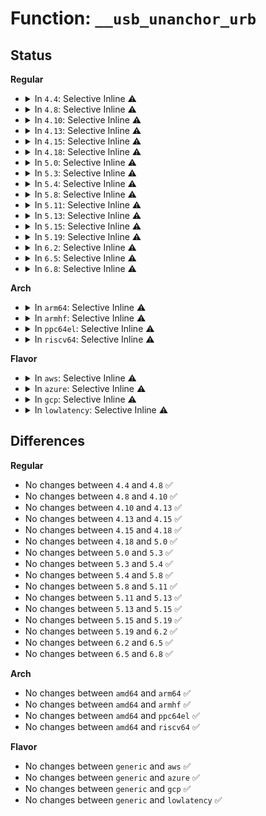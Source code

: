 # Function: <code>__usb_unanchor_urb</code>

## Status
<b>Regular</b>
<ul>
<li>
<details>
<summary>In <code>4.4</code>: Selective Inline ⚠️</summary>

```c
void __usb_unanchor_urb(struct urb *urb, struct usb_anchor *anchor);
```

**Collision:** Unique Static

**Inline:** Selective

**Transformation:** False

**Instances:**

```
In drivers/usb/core/urb.c (ffffffff81610890)
Location: drivers/usb/core/urb.c:146
Inline: True
Direct callers:
  - drivers/usb/core/urb.c:usb_unanchor_urb
  - drivers/usb/core/urb.c:usb_scuttle_anchored_urbs
  - drivers/usb/core/urb.c:usb_get_from_anchor
```
**Symbols:**

```
ffffffff81610890-ffffffff8161090f: __usb_unanchor_urb (STB_LOCAL)
```
</details>
</li>
<li>
<details>
<summary>In <code>4.8</code>: Selective Inline ⚠️</summary>

```c
void __usb_unanchor_urb(struct urb *urb, struct usb_anchor *anchor);
```

**Collision:** Unique Static

**Inline:** Selective

**Transformation:** False

**Instances:**

```
In drivers/usb/core/urb.c (ffffffff81670450)
Location: drivers/usb/core/urb.c:146
Inline: True
Direct callers:
  - drivers/usb/core/urb.c:usb_scuttle_anchored_urbs
  - drivers/usb/core/urb.c:usb_get_from_anchor
  - drivers/usb/core/urb.c:usb_unanchor_urb
```
**Symbols:**

```
ffffffff81670450-ffffffff816704d2: __usb_unanchor_urb (STB_LOCAL)
```
</details>
</li>
<li>
<details>
<summary>In <code>4.10</code>: Selective Inline ⚠️</summary>

```c
void __usb_unanchor_urb(struct urb *urb, struct usb_anchor *anchor);
```

**Collision:** Unique Static

**Inline:** Selective

**Transformation:** False

**Instances:**

```
In drivers/usb/core/urb.c (ffffffff8169e100)
Location: drivers/usb/core/urb.c:149
Inline: True
Direct callers:
  - drivers/usb/core/urb.c:usb_scuttle_anchored_urbs
  - drivers/usb/core/urb.c:usb_get_from_anchor
  - drivers/usb/core/urb.c:usb_unanchor_urb
```
**Symbols:**

```
ffffffff8169e100-ffffffff8169e182: __usb_unanchor_urb (STB_LOCAL)
```
</details>
</li>
<li>
<details>
<summary>In <code>4.13</code>: Selective Inline ⚠️</summary>

```c
void __usb_unanchor_urb(struct urb *urb, struct usb_anchor *anchor);
```

**Collision:** Unique Static

**Inline:** Selective

**Transformation:** False

**Instances:**

```
In drivers/usb/core/urb.c (ffffffff816b34c0)
Location: drivers/usb/core/urb.c:149
Inline: True
Direct callers:
  - drivers/usb/core/urb.c:usb_scuttle_anchored_urbs
  - drivers/usb/core/urb.c:usb_get_from_anchor
  - drivers/usb/core/urb.c:usb_unanchor_urb
```
**Symbols:**

```
ffffffff816b34c0-ffffffff816b352b: __usb_unanchor_urb (STB_LOCAL)
```
</details>
</li>
<li>
<details>
<summary>In <code>4.15</code>: Selective Inline ⚠️</summary>

```c
void __usb_unanchor_urb(struct urb *urb, struct usb_anchor *anchor);
```

**Collision:** Unique Static

**Inline:** Selective

**Transformation:** False

**Instances:**

```
In drivers/usb/core/urb.c (ffffffff8171ebd0)
Location: drivers/usb/core/urb.c:149
Inline: True
Direct callers:
  - drivers/usb/core/urb.c:usb_scuttle_anchored_urbs
  - drivers/usb/core/urb.c:usb_get_from_anchor
  - drivers/usb/core/urb.c:usb_unanchor_urb
```
**Symbols:**

```
ffffffff8171ebd0-ffffffff8171ec4b: __usb_unanchor_urb (STB_LOCAL)
```
</details>
</li>
<li>
<details>
<summary>In <code>4.18</code>: Selective Inline ⚠️</summary>

```c
void __usb_unanchor_urb(struct urb *urb, struct usb_anchor *anchor);
```

**Collision:** Unique Static

**Inline:** Selective

**Transformation:** False

**Instances:**

```
In drivers/usb/core/urb.c (ffffffff8175d930)
Location: drivers/usb/core/urb.c:149
Inline: True
Direct callers:
  - drivers/usb/core/urb.c:usb_scuttle_anchored_urbs
  - drivers/usb/core/urb.c:usb_get_from_anchor
  - drivers/usb/core/urb.c:usb_unanchor_urb
```
**Symbols:**

```
ffffffff8175d930-ffffffff8175d9b3: __usb_unanchor_urb (STB_LOCAL)
```
</details>
</li>
<li>
<details>
<summary>In <code>5.0</code>: Selective Inline ⚠️</summary>

```c
void __usb_unanchor_urb(struct urb *urb, struct usb_anchor *anchor);
```

**Collision:** Unique Static

**Inline:** Selective

**Transformation:** False

**Instances:**

```
In drivers/usb/core/urb.c (ffffffff81781d83)
Location: drivers/usb/core/urb.c:149
Inline: True
Direct callers:
  - drivers/usb/core/urb.c:usb_scuttle_anchored_urbs
  - drivers/usb/core/urb.c:usb_get_from_anchor
  - drivers/usb/core/urb.c:usb_unanchor_urb
```
**Symbols:**

```
ffffffff81781f20-ffffffff81781fa3: __usb_unanchor_urb (STB_LOCAL)
```
</details>
</li>
<li>
<details>
<summary>In <code>5.3</code>: Selective Inline ⚠️</summary>

```c
void __usb_unanchor_urb(struct urb *urb, struct usb_anchor *anchor);
```

**Collision:** Unique Static

**Inline:** Selective

**Transformation:** False

**Instances:**

```
In drivers/usb/core/urb.c (ffffffff817c03d0)
Location: drivers/usb/core/urb.c:148
Inline: True
Direct callers:
  - drivers/usb/core/urb.c:usb_scuttle_anchored_urbs
  - drivers/usb/core/urb.c:usb_get_from_anchor
  - drivers/usb/core/urb.c:usb_unanchor_urb
```
**Symbols:**

```
ffffffff817c03d0-ffffffff817c044b: __usb_unanchor_urb (STB_LOCAL)
```
</details>
</li>
<li>
<details>
<summary>In <code>5.4</code>: Selective Inline ⚠️</summary>

```c
void __usb_unanchor_urb(struct urb *urb, struct usb_anchor *anchor);
```

**Collision:** Unique Static

**Inline:** Selective

**Transformation:** False

**Instances:**

```
In drivers/usb/core/urb.c (ffffffff817f0d50)
Location: drivers/usb/core/urb.c:149
Inline: True
Direct callers:
  - drivers/usb/core/urb.c:usb_scuttle_anchored_urbs
  - drivers/usb/core/urb.c:usb_get_from_anchor
  - drivers/usb/core/urb.c:usb_unanchor_urb
```
**Symbols:**

```
ffffffff817f0d50-ffffffff817f0dcb: __usb_unanchor_urb (STB_LOCAL)
```
</details>
</li>
<li>
<details>
<summary>In <code>5.8</code>: Selective Inline ⚠️</summary>

```c
void __usb_unanchor_urb(struct urb *urb, struct usb_anchor *anchor);
```

**Collision:** Unique Static

**Inline:** Selective

**Transformation:** False

**Instances:**

```
In drivers/usb/core/urb.c (ffffffff818c04f4)
Location: drivers/usb/core/urb.c:149
Inline: True
Inline callers:
  - drivers/usb/core/urb.c:usb_scuttle_anchored_urbs
  - drivers/usb/core/urb.c:usb_scuttle_anchored_urbs
Direct callers:
  - drivers/usb/core/urb.c:usb_get_from_anchor
  - drivers/usb/core/urb.c:usb_unanchor_urb
```
**Symbols:**

```
ffffffff818c0380-ffffffff818c042b: __usb_unanchor_urb (STB_LOCAL)
```
</details>
</li>
<li>
<details>
<summary>In <code>5.11</code>: Selective Inline ⚠️</summary>

```c
void __usb_unanchor_urb(struct urb *urb, struct usb_anchor *anchor);
```

**Collision:** Unique Static

**Inline:** Selective

**Transformation:** False

**Instances:**

```
In drivers/usb/core/urb.c (ffffffff818cbec1)
Location: drivers/usb/core/urb.c:149
Inline: True
Inline callers:
  - drivers/usb/core/urb.c:usb_scuttle_anchored_urbs
  - drivers/usb/core/urb.c:usb_scuttle_anchored_urbs
Direct callers:
  - drivers/usb/core/urb.c:usb_unlink_anchored_urbs
  - drivers/usb/core/urb.c:usb_unlink_anchored_urbs
  - drivers/usb/core/urb.c:usb_unanchor_urb
```
**Symbols:**

```
ffffffff818cc110-ffffffff818cc1bb: __usb_unanchor_urb (STB_LOCAL)
```
</details>
</li>
<li>
<details>
<summary>In <code>5.13</code>: Selective Inline ⚠️</summary>

```c
void __usb_unanchor_urb(struct urb *urb, struct usb_anchor *anchor);
```

**Collision:** Unique Static

**Inline:** Selective

**Transformation:** False

**Instances:**

```
In drivers/usb/core/urb.c (ffffffff818af4e1)
Location: drivers/usb/core/urb.c:149
Inline: True
Inline callers:
  - drivers/usb/core/urb.c:usb_scuttle_anchored_urbs
  - drivers/usb/core/urb.c:usb_scuttle_anchored_urbs
Direct callers:
  - drivers/usb/core/urb.c:usb_unlink_anchored_urbs
  - drivers/usb/core/urb.c:usb_unlink_anchored_urbs
  - drivers/usb/core/urb.c:usb_unanchor_urb
```
**Symbols:**

```
ffffffff818af620-ffffffff818af6cb: __usb_unanchor_urb (STB_LOCAL)
```
</details>
</li>
<li>
<details>
<summary>In <code>5.15</code>: Selective Inline ⚠️</summary>

```c
void __usb_unanchor_urb(struct urb *urb, struct usb_anchor *anchor);
```

**Collision:** Unique Static

**Inline:** Selective

**Transformation:** False

**Instances:**

```
In drivers/usb/core/urb.c (ffffffff81944631)
Location: drivers/usb/core/urb.c:149
Inline: True
Inline callers:
  - drivers/usb/core/urb.c:usb_scuttle_anchored_urbs
  - drivers/usb/core/urb.c:usb_scuttle_anchored_urbs
Direct callers:
  - drivers/usb/core/urb.c:usb_unlink_anchored_urbs
  - drivers/usb/core/urb.c:usb_unlink_anchored_urbs
  - drivers/usb/core/urb.c:usb_unanchor_urb
```
**Symbols:**

```
ffffffff81944770-ffffffff8194481b: __usb_unanchor_urb (STB_LOCAL)
```
</details>
</li>
<li>
<details>
<summary>In <code>5.19</code>: Selective Inline ⚠️</summary>

```c
void __usb_unanchor_urb(struct urb *urb, struct usb_anchor *anchor);
```

**Collision:** Unique Static

**Inline:** Selective

**Transformation:** False

**Instances:**

```
In drivers/usb/core/urb.c (ffffffff81a9d1ea)
Location: drivers/usb/core/urb.c:149
Inline: True
Inline callers:
  - drivers/usb/core/urb.c:usb_scuttle_anchored_urbs
  - drivers/usb/core/urb.c:usb_scuttle_anchored_urbs
Direct callers:
  - drivers/usb/core/urb.c:usb_unlink_anchored_urbs
  - drivers/usb/core/urb.c:usb_unlink_anchored_urbs
  - drivers/usb/core/urb.c:usb_unanchor_urb
```
**Symbols:**

```
ffffffff81a9cf40-ffffffff81a9cfd0: __usb_unanchor_urb (STB_LOCAL)
```
</details>
</li>
<li>
<details>
<summary>In <code>6.2</code>: Selective Inline ⚠️</summary>

```c
void __usb_unanchor_urb(struct urb *urb, struct usb_anchor *anchor);
```

**Collision:** Unique Static

**Inline:** Selective

**Transformation:** False

**Instances:**

```
In drivers/usb/core/urb.c (ffffffff81c2228a)
Location: drivers/usb/core/urb.c:150
Inline: True
Inline callers:
  - drivers/usb/core/urb.c:usb_scuttle_anchored_urbs
  - drivers/usb/core/urb.c:usb_scuttle_anchored_urbs
Direct callers:
  - drivers/usb/core/urb.c:usb_unlink_anchored_urbs
  - drivers/usb/core/urb.c:usb_unlink_anchored_urbs
  - drivers/usb/core/urb.c:usb_unanchor_urb
```
**Symbols:**

```
ffffffff81c21fa0-ffffffff81c22030: __usb_unanchor_urb (STB_LOCAL)
```
</details>
</li>
<li>
<details>
<summary>In <code>6.5</code>: Selective Inline ⚠️</summary>

```c
void __usb_unanchor_urb(struct urb *urb, struct usb_anchor *anchor);
```

**Collision:** Unique Static

**Inline:** Selective

**Transformation:** False

**Instances:**

```
In drivers/usb/core/urb.c (ffffffff81c891fa)
Location: drivers/usb/core/urb.c:150
Inline: True
Inline callers:
  - drivers/usb/core/urb.c:usb_scuttle_anchored_urbs
  - drivers/usb/core/urb.c:usb_scuttle_anchored_urbs
Direct callers:
  - drivers/usb/core/urb.c:usb_unlink_anchored_urbs
  - drivers/usb/core/urb.c:usb_unlink_anchored_urbs
  - drivers/usb/core/urb.c:usb_unanchor_urb
```
**Symbols:**

```
ffffffff81c88f10-ffffffff81c88fa0: __usb_unanchor_urb (STB_LOCAL)
```
</details>
</li>
<li>
<details>
<summary>In <code>6.8</code>: Selective Inline ⚠️</summary>

```c
void __usb_unanchor_urb(struct urb *urb, struct usb_anchor *anchor);
```

**Collision:** Unique Static

**Inline:** Selective

**Transformation:** False

**Instances:**

```
In drivers/usb/core/urb.c (ffffffff81d3dc4a)
Location: drivers/usb/core/urb.c:150
Inline: True
Inline callers:
  - drivers/usb/core/urb.c:usb_scuttle_anchored_urbs
  - drivers/usb/core/urb.c:usb_scuttle_anchored_urbs
Direct callers:
  - drivers/usb/core/urb.c:usb_unlink_anchored_urbs
  - drivers/usb/core/urb.c:usb_unlink_anchored_urbs
  - drivers/usb/core/urb.c:usb_unanchor_urb
```
**Symbols:**

```
ffffffff81d3d960-ffffffff81d3d9f0: __usb_unanchor_urb (STB_LOCAL)
```
</details>
</li>
</ul>
<b>Arch</b>
<ul>
<li>
<details>
<summary>In <code>arm64</code>: Selective Inline ⚠️</summary>

```c
void __usb_unanchor_urb(struct urb *urb, struct usb_anchor *anchor);
```

**Collision:** Unique Static

**Inline:** Selective

**Transformation:** False

**Instances:**

```
In drivers/usb/core/urb.c (ffff800010a207f8)
Location: drivers/usb/core/urb.c:149
Inline: True
Direct callers:
  - drivers/usb/core/urb.c:usb_scuttle_anchored_urbs
  - drivers/usb/core/urb.c:usb_get_from_anchor
  - drivers/usb/core/urb.c:usb_unanchor_urb
```
**Symbols:**

```
ffff800010a207f8-ffff800010a20884: __usb_unanchor_urb (STB_LOCAL)
```
</details>
</li>
<li>
<details>
<summary>In <code>armhf</code>: Selective Inline ⚠️</summary>

```c
void __usb_unanchor_urb(struct urb *urb, struct usb_anchor *anchor);
```

**Collision:** Unique Static

**Inline:** Selective

**Transformation:** False

**Instances:**

```
In drivers/usb/core/urb.c (c0af79e0)
Location: drivers/usb/core/urb.c:149
Inline: True
Direct callers:
  - drivers/usb/core/urb.c:usb_scuttle_anchored_urbs
  - drivers/usb/core/urb.c:usb_get_from_anchor
  - drivers/usb/core/urb.c:usb_unanchor_urb
```
**Symbols:**

```
c0af7d50-c0af7dc8: __usb_unanchor_urb (STB_LOCAL)
```
</details>
</li>
<li>
<details>
<summary>In <code>ppc64el</code>: Selective Inline ⚠️</summary>

```c
void __usb_unanchor_urb(struct urb *urb, struct usb_anchor *anchor);
```

**Collision:** Unique Static

**Inline:** Selective

**Transformation:** False

**Instances:**

```
In drivers/usb/core/urb.c (c000000000adac70)
Location: drivers/usb/core/urb.c:149
Inline: True
Direct callers:
  - drivers/usb/core/urb.c:usb_scuttle_anchored_urbs
  - drivers/usb/core/urb.c:usb_get_from_anchor
  - drivers/usb/core/urb.c:usb_unanchor_urb
```
**Symbols:**

```
c000000000adac70-c000000000adad3c: __usb_unanchor_urb (STB_LOCAL)
```
</details>
</li>
<li>
<details>
<summary>In <code>riscv64</code>: Selective Inline ⚠️</summary>

```c
void __usb_unanchor_urb(struct urb *urb, struct usb_anchor *anchor);
```

**Collision:** Unique Static

**Inline:** Selective

**Transformation:** False

**Instances:**

```
In drivers/usb/core/urb.c (ffffffe000643a64)
Location: drivers/usb/core/urb.c:149
Inline: True
Direct callers:
  - drivers/usb/core/urb.c:usb_scuttle_anchored_urbs
  - drivers/usb/core/urb.c:usb_get_from_anchor
  - drivers/usb/core/urb.c:usb_unanchor_urb
```
**Symbols:**

```
ffffffe000643a64-ffffffe000643aec: __usb_unanchor_urb (STB_LOCAL)
```
</details>
</li>
</ul>
<b>Flavor</b>
<ul>
<li>
<details>
<summary>In <code>aws</code>: Selective Inline ⚠️</summary>

```c
void __usb_unanchor_urb(struct urb *urb, struct usb_anchor *anchor);
```

**Collision:** Unique Static

**Inline:** Selective

**Transformation:** False

**Instances:**

```
In drivers/usb/core/urb.c (ffffffff817a9130)
Location: drivers/usb/core/urb.c:149
Inline: True
Direct callers:
  - drivers/usb/core/urb.c:usb_scuttle_anchored_urbs
  - drivers/usb/core/urb.c:usb_get_from_anchor
  - drivers/usb/core/urb.c:usb_unanchor_urb
```
**Symbols:**

```
ffffffff817a9130-ffffffff817a91ab: __usb_unanchor_urb (STB_LOCAL)
```
</details>
</li>
<li>
<details>
<summary>In <code>azure</code>: Selective Inline ⚠️</summary>

```c
void __usb_unanchor_urb(struct urb *urb, struct usb_anchor *anchor);
```

**Collision:** Unique Static

**Inline:** Selective

**Transformation:** False

**Instances:**

```
In drivers/usb/core/urb.c (ffffffff8179ab40)
Location: drivers/usb/core/urb.c:149
Inline: True
Direct callers:
  - drivers/usb/core/urb.c:usb_scuttle_anchored_urbs
  - drivers/usb/core/urb.c:usb_get_from_anchor
  - drivers/usb/core/urb.c:usb_unanchor_urb
```
**Symbols:**

```
ffffffff8179ab40-ffffffff8179abbb: __usb_unanchor_urb (STB_LOCAL)
```
</details>
</li>
<li>
<details>
<summary>In <code>gcp</code>: Selective Inline ⚠️</summary>

```c
void __usb_unanchor_urb(struct urb *urb, struct usb_anchor *anchor);
```

**Collision:** Unique Static

**Inline:** Selective

**Transformation:** False

**Instances:**

```
In drivers/usb/core/urb.c (ffffffff817e5bd0)
Location: drivers/usb/core/urb.c:149
Inline: True
Direct callers:
  - drivers/usb/core/urb.c:usb_scuttle_anchored_urbs
  - drivers/usb/core/urb.c:usb_get_from_anchor
  - drivers/usb/core/urb.c:usb_unanchor_urb
```
**Symbols:**

```
ffffffff817e5bd0-ffffffff817e5c4b: __usb_unanchor_urb (STB_LOCAL)
```
</details>
</li>
<li>
<details>
<summary>In <code>lowlatency</code>: Selective Inline ⚠️</summary>

```c
void __usb_unanchor_urb(struct urb *urb, struct usb_anchor *anchor);
```

**Collision:** Unique Static

**Inline:** Selective

**Transformation:** False

**Instances:**

```
In drivers/usb/core/urb.c (ffffffff817ffe40)
Location: drivers/usb/core/urb.c:149
Inline: True
Direct callers:
  - drivers/usb/core/urb.c:usb_scuttle_anchored_urbs
  - drivers/usb/core/urb.c:usb_get_from_anchor
  - drivers/usb/core/urb.c:usb_unanchor_urb
```
**Symbols:**

```
ffffffff817ffe40-ffffffff817ffebb: __usb_unanchor_urb (STB_LOCAL)
```
</details>
</li>
</ul>

## Differences
<b>Regular</b>
<ul>
<li>
No changes between <code>4.4</code> and <code>4.8</code> ✅
</li>
<li>
No changes between <code>4.8</code> and <code>4.10</code> ✅
</li>
<li>
No changes between <code>4.10</code> and <code>4.13</code> ✅
</li>
<li>
No changes between <code>4.13</code> and <code>4.15</code> ✅
</li>
<li>
No changes between <code>4.15</code> and <code>4.18</code> ✅
</li>
<li>
No changes between <code>4.18</code> and <code>5.0</code> ✅
</li>
<li>
No changes between <code>5.0</code> and <code>5.3</code> ✅
</li>
<li>
No changes between <code>5.3</code> and <code>5.4</code> ✅
</li>
<li>
No changes between <code>5.4</code> and <code>5.8</code> ✅
</li>
<li>
No changes between <code>5.8</code> and <code>5.11</code> ✅
</li>
<li>
No changes between <code>5.11</code> and <code>5.13</code> ✅
</li>
<li>
No changes between <code>5.13</code> and <code>5.15</code> ✅
</li>
<li>
No changes between <code>5.15</code> and <code>5.19</code> ✅
</li>
<li>
No changes between <code>5.19</code> and <code>6.2</code> ✅
</li>
<li>
No changes between <code>6.2</code> and <code>6.5</code> ✅
</li>
<li>
No changes between <code>6.5</code> and <code>6.8</code> ✅
</li>
</ul>
<b>Arch</b>
<ul>
<li>
No changes between <code>amd64</code> and <code>arm64</code> ✅
</li>
<li>
No changes between <code>amd64</code> and <code>armhf</code> ✅
</li>
<li>
No changes between <code>amd64</code> and <code>ppc64el</code> ✅
</li>
<li>
No changes between <code>amd64</code> and <code>riscv64</code> ✅
</li>
</ul>
<b>Flavor</b>
<ul>
<li>
No changes between <code>generic</code> and <code>aws</code> ✅
</li>
<li>
No changes between <code>generic</code> and <code>azure</code> ✅
</li>
<li>
No changes between <code>generic</code> and <code>gcp</code> ✅
</li>
<li>
No changes between <code>generic</code> and <code>lowlatency</code> ✅
</li>
</ul>
